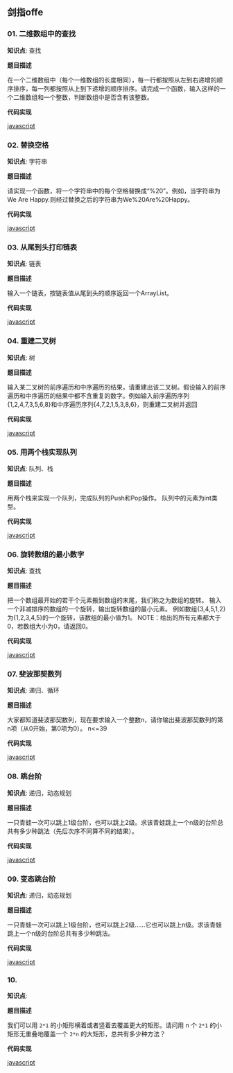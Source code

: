 ## 剑指offe

### 01. 二维数组中的查找

**知识点**: 查找

**题目描述**

在一个二维数组中（每个一维数组的长度相同），每一行都按照从左到右递增的顺序排序，每一列都按照从上到下递增的顺序排序。请完成一个函数，输入这样的一个二维数组和一个整数，判断数组中是否含有该整数。

**代码实现**

[javascript](javascript/01.js)


### 02. 替换空格

**知识点**: 字符串

**题目描述**

请实现一个函数，将一个字符串中的每个空格替换成“%20”。例如，当字符串为We Are Happy.则经过替换之后的字符串为We%20Are%20Happy。

**代码实现**

[javascript](javascript/02.js)


### 03. 从尾到头打印链表

**知识点**: 链表

**题目描述**

输入一个链表，按链表值从尾到头的顺序返回一个ArrayList。

**代码实现**

[javascript](javascript/03.js)


### 04. 重建二叉树

**知识点**: 树

**题目描述**

输入某二叉树的前序遍历和中序遍历的结果，请重建出该二叉树。假设输入的前序遍历和中序遍历的结果中都不含重复的数字。例如输入前序遍历序列{1,2,4,7,3,5,6,8}和中序遍历序列{4,7,2,1,5,3,8,6}，则重建二叉树并返回

**代码实现**

[javascript](javascript/04.js)


### 05. 用两个栈实现队列

**知识点**: 队列、栈

**题目描述**

用两个栈来实现一个队列，完成队列的Push和Pop操作。 队列中的元素为int类型。

**代码实现**

[javascript](javascript/05.js)


### 06. 旋转数组的最小数字

**知识点**: 查找

**题目描述**

把一个数组最开始的若干个元素搬到数组的末尾，我们称之为数组的旋转。 输入一个非减排序的数组的一个旋转，输出旋转数组的最小元素。 例如数组{3,4,5,1,2}为{1,2,3,4,5}的一个旋转，该数组的最小值为1。 NOTE：给出的所有元素都大于0，若数组大小为0，请返回0。

**代码实现**

[javascript](javascript/06.js)


### 07. 斐波那契数列

**知识点**: 递归、循环

**题目描述**

大家都知道斐波那契数列，现在要求输入一个整数n，请你输出斐波那契数列的第n项（从0开始，第0项为0）。
n<=39

**代码实现**

[javascript](javascript/07.js)


### 08. 跳台阶

**知识点**: 递归，动态规划

**题目描述**

一只青蛙一次可以跳上1级台阶，也可以跳上2级。求该青蛙跳上一个n级的台阶总共有多少种跳法（先后次序不同算不同的结果）。

**代码实现**

[javascript](javascript/08.js)


### 09. 变态跳台阶

**知识点**: 递归，动态规划

**题目描述**

一只青蛙一次可以跳上1级台阶，也可以跳上2级……它也可以跳上n级。求该青蛙跳上一个n级的台阶总共有多少种跳法。

**代码实现**

[javascript](javascript/09.js)


### 10. 

**知识点**: 

**题目描述**

我们可以用 `2*1` 的小矩形横着或者竖着去覆盖更大的矩形。请问用 n 个 `2*1` 的小矩形无重叠地覆盖一个 `2*n` 的大矩形，总共有多少种方法？

**代码实现**

[javascript](javascript/010.js)
